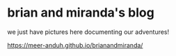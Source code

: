 # brian and miranda's blog

we just have pictures here documenting our adventures!

https://meer-anduh.github.io/brianandmiranda/
